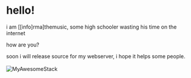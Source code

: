 # hello!

i am [[info]rma]themusic, some high schooler wasting his time on the internet

how are you?

soon i will release source for my webserver,
i hope it helps some people. <br/> <br/>
![MyAwesomeStack](https://awesome-stack.glitch.me/api/v1/cards?name=informathemusic&repos=informa-db.js,immweb,PityBitty)
